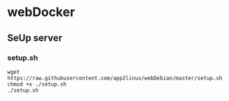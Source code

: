 # webDocker
## SeUp server
### setup.sh
```
wget https://raw.githubusercontent.com/app2linux/webDebian/master/setup.sh
chmod +x ./setup.sh
./setup.sh
```
